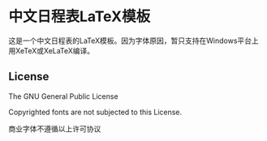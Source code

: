 # 中文日程表LaTeX模板 #

这是一个中文日程表的LaTeX模板。因为字体原因，暂只支持在Windows平台上用XeTeX或XeLaTeX编译。

## License ##

The GNU General Public License

Copyrighted fonts are not subjected to this License.

商业字体不遵循以上许可协议
